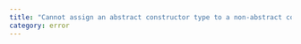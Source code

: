 ```yaml
---
title: "Cannot assign an abstract constructor type to a non-abstract constructor type."
category: error
---
```

